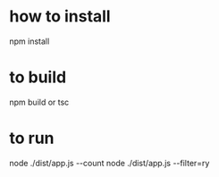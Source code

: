 # how to install

npm install

# to build

npm build or tsc

# to run

node ./dist/app.js --count 
node ./dist/app.js --filter=ry
